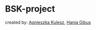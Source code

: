 # BSK-project
created by: [Agnieszka Kulesz](https://github.com/agatherat), [Hania Gibus](https://github.com/haniagibus)
